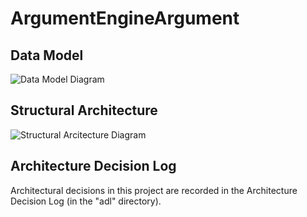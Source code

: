 # ArgumentEngineArgument

## Data Model
![Data Model Diagram](http://www.plantuml.com/plantuml/proxy?src=https://raw.githubusercontent.com/evanplett/ArgumentEngine/Initial/doc/data_model.txt?changethistoupdate=2)

## Structural Architecture
![Structural Arcitecture Diagram](http://www.plantuml.com/plantuml/proxy?src=https://raw.githubusercontent.com/evanplett/ArgumentEngine/Initial/doc/structural_architecture.txt?changethistoupdate=1)

## Architecture Decision Log
Architectural decisions in this project are recorded in the Architecture Decision Log (in the "adl" directory).
